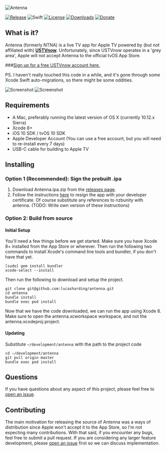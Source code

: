 ![Antenna](file:///Users/lucas/developer/antenna/Screenshots/wordmark.png)

[![Release](https://img.shields.io/github/release/lucasharding/antenna.svg)](https://github.com/lucasharding/antenna/releases/latest)
![Swift](https://img.shields.io/badge/swift-3.0-green.svg)
[![License](https://img.shields.io/github/license/lucasharding/antenna.svg)](https://github.com/lucasharding/antenna/blob/master/COPYING)
[![Downloads](https://img.shields.io/github/downloads/lucasharding/antenna/total.svg)](https://github.com/lucasharding/antenna/releases)
[![Donate](https://img.shields.io/badge/donate-on%20paypal-orange.svg)](https://paypal.me/lucasharding/5usd)

## What is it?

Antenna (formerly NTNA) is a live TV app for Apple TV powered by (but not affiliated with) [**USTVnow**](http://watch.ustvnow.com/refu/3EvqFs74RhoknoEGQzhpZL7zfcowiiQk). Unfortunately, since USTVnow operates in a 'grey area', Apple will not accept Antenna to the official tvOS App Store.

###[Sign up for a free USTVnow account here.](http://watch.ustvnow.com/refu/3EvqFs74RhoknoEGQzhpZL7zfcowiiQk)

PS. I haven't really touched this code in a while, and it's gone through some Xcode Swift auto-migrations, so there might be some oddities.

![Screenshot](file:///Users/lucas/developer/antenna/Screenshots/01_streaming.png)
![Screenshot](file:///Users/lucas/developer/antenna/Screenshots/02_guide.png)

## Requirements

- A Mac, preferably running the latest version of OS X (currently 10.12.x Sierra)
- Xcode 8+
- iOS 10 SDK / tvOS 10 SDK
- Apple Developer Account (You can use a free account, but you will need to re-install every 7 days)
- USB-C cable for building to Apple TV

## Installing

### Option 1 (Recommended): Sign the prebuilt .ipa

1. Download Antenna.ipa.zip from the [releases page](https://github.com/lucasharding/antenna/releases/latest).
2. Follow the instructions [here](https://nzbunity.dozenzb.com/downloads/non-jailbroken/) to resign the app with your developer certificate. Of course substitute any references to nzbunity with antenna. (TODO: Write own version of these instructions)


### Option 2: Build from source

#### Initial Setup

You'll need a few things before we get started. Make sure you have Xcode 8+ installed from the App Store or wherever. Then run the following two commands to install Xcode's command line tools and bundler, if you don't have that yet.

```
[sudo] gem install bundler
xcode-select --install
```
Then run the following to download and setup the project.

```
git clone git@github.com:lucasharding/antenna.git
cd antenna
bundle install
bundle exec pod install
```

Now that we have the code downloaded, we can run the app using Xcode 8. Make sure to open the antenna.xcworkspace workspace, and not the antenna.xcodeproj project.

#### Updating

Substitute ``~/development/antenna`` with the path to the project code

```
cd ~/development/antenna
git pull origin master
bundle exec pod install
```

## Questions

If you have questions about any aspect of this project, please feel free to [open an issue](https://github.com/lucasharding/antenna/issues/new).

## Contributing

The main motivation for releasing the source of Antenna was a ways of distribution since Apple won't accept it to the App Store, so I'm not expecting many contributions. With that said, if you encounter any bugs, feel free to submit a pull request. If you are considering any larger feature development, please [open an issue](https://github.com/lucasharding/antenna/issues/new) first so we can discuss implementation.
